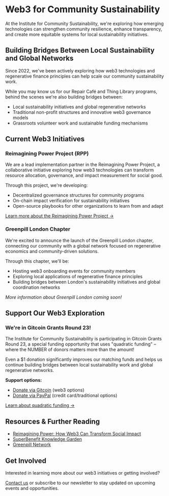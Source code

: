 # Web3 for Community Sustainability

At the Institute for Community Sustainability, we're exploring how emerging technologies can strengthen community resilience, enhance transparency, and create more equitable systems for local sustainability initiatives.

## Building Bridges Between Local Sustainability and Global Networks

Since 2022, we've been actively exploring how web3 technologies and regenerative finance principles can help scale our community sustainability work.

While you may know us for our Repair Café and Thing Library programs, behind the scenes we're also building bridges between:

- Local sustainability initiatives and global regenerative networks
- Traditional non-profit structures and innovative web3 governance models
- Grassroots volunteer work and sustainable funding mechanisms

## Current Web3 Initiatives

### Reimagining Power Project (RPP)

We are a lead implementation partner in the Reimagining Power Project, a collaborative initiative exploring how web3 technologies can transform resource allocation, governance, and impact measurement for social good.

Through this project, we're developing:

- Decentralized governance structures for community programs
- On-chain impact verification for sustainability initiatives
- Open-source playbooks for other organizations to learn from and adapt

[Learn more about the Reimagining Power Project →](https://superbenefit.mirror.xyz/kLXz9vMGA9Au3y3Ug2VoHDLNWJwId66Hmm39vuF9ntE)

### Greenpill London Chapter

We're excited to announce the launch of the Greenpill London chapter, connecting our community with a global network focused on regenerative economics and community-driven solutions.

Through this chapter, we'll be:

- Hosting web3 onboarding events for community members
- Exploring local applications of regenerative finance principles
- Building bridges between London's sustainability initiatives and global coordination networks

*More information about Greenpill London coming soon!*

## Support Our Web3 Exploration

### We're in Gitcoin Grants Round 23!

The Institute for Community Sustainability is participating in Gitcoin Grants Round 23, a special funding opportunity that uses "quadratic funding" – where the NUMBER of donors matters more than the amount!

Even a $1 donation significantly improves our matching funds and helps us continue building bridges between local sustainability work and global regenerative networks.

**Support options:**
- [Donate via Gitcoin](https://explorer.gitcoin.co/#/round/42220/31/52) (web3 options)
- [Donate via PayPal](https://www.paypal.com/donate/?hosted_button_id=SYVT7KJTQJMJJ) (credit card/traditional options)

[Learn about quadratic funding →](https://wtfisqf.com)

## Resources & Further Reading

- [Reimagining Power: How Web3 Can Transform Social Impact](https://pub.superbenefit.org/reimagining-power-how-web3-can-transform-social-impact)
- [SuperBenefit Knowledge Garden](https://knowledge.superbenefit.org/)
- [Greenpill Network](https://greenpill.network/)

## Get Involved

Interested in learning more about our web3 initiatives or getting involved?

[Contact us](https://communitysustainability.ca/contact-us) or subscribe to our newsletter to stay updated on upcoming events and opportunities.